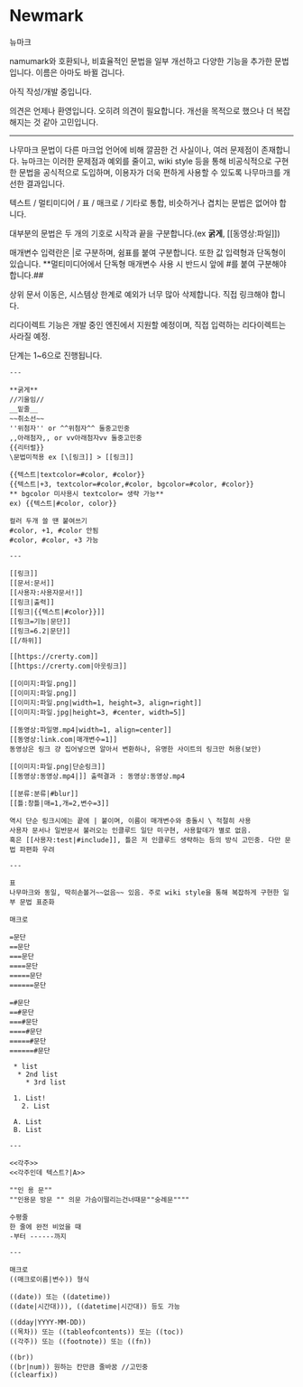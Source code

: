 # Newmark
뉴마크

namumark와 호환되나, 비효율적인 문법을 일부 개선하고 다양한 기능을 추가한 문법입니다.
이름은 아마도 바뀔 겁니다.

아직 작성/개발 중입니다.

의견은 언제나 환영입니다. 오히려 의견이 필요합니다. 개선을 목적으로 했으나 더 복잡해지는 것 같아 고민입니다.

-----

나무마크 문법이 다른 마크업 언어에 비해 깔끔한 건 사실이나, 여러 문제점이 존재합니다. 뉴마크는 이러한 문제점과 예외를 줄이고, wiki style 등을 통해 비공식적으로 구현한 문법을 공식적으로 도입하며, 이용자가 더욱 편하게 사용할 수 있도록 나무마크를 개선한 결과입니다.

텍스트 / 멀티미디어 / 표 / 매크로 / 기타로 통합, 비슷하거나 겹치는 문법은 없어야 합니다.

대부분의 문법은 두 개의 기호로 시작과 끝을 구분합니다.(ex **굵게**, [[동영상:파일]])

매개변수 입력란은 |로 구분하며, 쉼표를 붙여 구분합니다. 또한 값 입력형과 단독형이 있습니다. **멀티미디어에서 단독형 매개변수 사용 시 반드시 앞에 #를 붙여 구분해야 합니다.##

상위 문서 이동은, 시스템상 한계로 예외가 너무 많아 삭제합니다. 직접 링크해야 합니다.

리다이렉트 기능은 개발 중인 엔진에서 지원할 예정이며, 직접 입력하는 리다이렉트는 사라질 예정.

단계는 1~6으로 진행됩니다.

```
---

**굵게**
//기울임//
__밑줄__
~~취소선~~
''위첨자'' or ^^위첨자^^ 둘중고민중
,,아래첨자,, or vv아래첨자vv 둘중고민중
{{리터럴}}
\문법미적용 ex [\[링크]] > [[링크]]

{{텍스트|textcolor=#color, #color}}
{{텍스트|+3, textcolor=#color,#color, bgcolor=#color, #color}}
** bgcolor 미사용시 textcolor= 생략 가능**
ex) {{텍스트|#color, color}}

컬러 두개 쓸 땐 붙여쓰기
#color, +1, #color 안됨
#color, #color, +3 가능

---

[[링크]]
[[문서:문서]]
[[사용자:사용자문서!]]
[[링크|출력]]
[[링크|{{텍스트|#color}}]]
[[링크=기능|문단]]
[[링크=6.2|문단]]
[[/하위]]

[[https://crerty.com]]
[[https://crerty.com|아웃링크]] 

[[이미지:파일.png]]
[[이미지:파일.png]]
[[이미지:파일.png|width=1, height=3, align=right]]
[[이미지:파일.jpg|height=3, #center, width=5]]

[[동영상:파일명.mp4|width=1, align=center]]
[[동영상:link.com|매개변수=1]]
동영상은 링크 걍 집어넣으면 알아서 변환하나, 유명한 사이트의 링크만 허용(보안)

[[이미지:파일.png|단순링크]]
[[동영상:동영상.mp4|]] 출력결과 : 동영상:동영상.mp4

[[분류:분류|#blur]]
[[틀:창틀|매=1,개=2,변수=3]]

역시 단순 링크시에는 끝에 | 붙이며, 이름이 매개변수와 충돌시 \ 적절히 사용
사용자 문서나 일반문서 불러오는 인클루드 일단 미구현, 사용할데가 별로 없음.
혹은 [[사용자:test|#include]], 틀은 저 인클루드 생략하는 등의 방식 고민중. 다만 문법 파편화 우려

---

표
나무마크와 동일, 딱히손볼거~~없음~~ 있음. 주로 wiki style을 통해 복잡하게 구현한 일부 문법 표준화

매크로

=문단
==문단
===문단
====문단
=====문단
======문단

=#문단
==#문단
===#문단
====#문단
=====#문단
======#문단

 * list
  * 2nd list
    * 3rd list

 1. List!
   2. List

 A. List
 B. List

---

<<각주>>
<<각주인데 텍스트?|A>>

""인 용 문""
""인용문 방문 "" 의문 가슴이떨리는건너때문""숭례문""""

수평줄
한 줄에 완전 비었을 때
-부터 ------까지

---

매크로
((매크로이름|변수)) 형식

((date)) 또는 ((datetime))
((date|시간대))), ((datetime|시간대)) 등도 가능

((dday|YYYY-MM-DD))
((목차)) 또는 ((tableofcontents)) 또는 ((toc))
((각주)) 또는 ((footnote)) 또는 ((fn))

((br))
((br|num)) 원하는 칸만큼 줄바꿈 //고민중
((clearfix))
